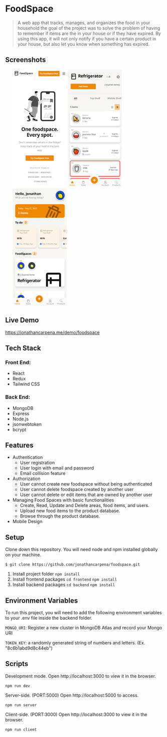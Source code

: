 
# FoodSpace

> A web app that tracks, manages, and organizes the food in your household the goal of the project was to solve the problem of having to remember if items are the in your house or if they have expired. 
> By using this app, it will not only notify if you have a certain product in your house, but also let you know when something has expired.
## Screenshots

<ul style="display:flex flex-direction:column">
<img src="./screenshots/landing.PNG" width="172" height="375" alt="landing"> 
<img src="./screenshots/foodspace.PNG" width="172" height="375" alt="loading">
<img src="./screenshots/user-dashboard.PNG" width="172" height="375" alt="difficulty">    
</ul>


## Live Demo
https://jonathancarpena.me/demo/foodspace


## Tech Stack

### Front End:

- React
- Redux
- Tailwind CSS

### Back End: 
- MongoDB
- Express
- Node.js
- jsonwebtoken
- bcrypt


## Features

- Authentication
    - User registration
    - User login with email and password
    - Email collision feature 
- Authorization
    - User cannot create new foodspace without being authenticated
    - User cannot delete foodspace created by another user
    - User cannot delete or edit items that are owned by another user
- Managing Food Spaces with basic functionalities
    - Create, Read, Update and Delete areas, food items, and users.
    - Upload new food items to the product database.
    - Browse through the product database.
- Mobile Design



## Setup

Clone down this repository. You will need node and npm installed globally on your machine.
```
$ git clone https://github.com/jonathancarpena/foodspace.git
```
1. Install project folder `npm install`
1. Install frontend packages `cd frontend`  `npm install`
1. Install backend packages `cd backend`  `npm install`





    
## Environment Variables

To run this project, you will need to add the following environment variables to your .env file inside the backend folder.

`MONGO_URI`: Register a new cluster in MongoDB Atlas and record your Mongo URI

`TOKEN_KEY`: a randomly generated string of numbers and letters. (Ex. "8c6b1abd9d8c44eb")

## Scripts


Development mode. Open http://localhost:3000 to view it in the browser. 
```
npm run dev
```

Server-side. (PORT:5000) Open http://localhost:5000 to access.
```
npm run server
```

Client-side. (PORT:3000) Open http://localhost:3000 to view it in the browser.
```
npm run client
```


